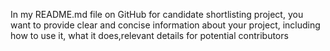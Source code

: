 In my README.md file on GitHub for  candidate shortlisting project, you want to provide clear and concise information about your project, including how to use it, what it does,relevant details for potential contributors
